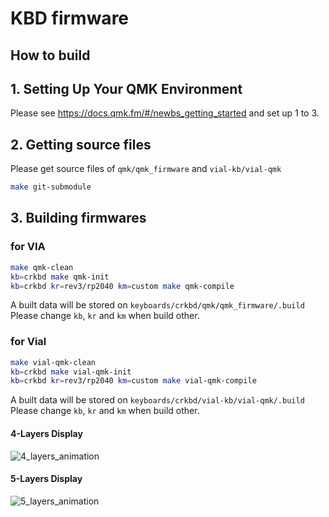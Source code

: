 # KBD firmware

## How to build

## 1. Setting Up Your QMK Environment

Please see https://docs.qmk.fm/#/newbs_getting_started and set up 1 to 3.

## 2. Getting source files

Please get source files of `qmk/qmk_firmware` and `vial-kb/vial-qmk`
```sh
make git-submodule
```

## 3. Building firmwares

### for VIA

```sh
make qmk-clean
kb=crkbd make qmk-init
kb=crkbd kr=rev3/rp2040 km=custom make qmk-compile
```
A built data will be stored on `keyboards/crkbd/qmk/qmk_firmware/.build`\
Please change `kb`, `kr` and `km` when build other.

### for Vial
```sh
make vial-qmk-clean
kb=crkbd make vial-qmk-init
kb=crkbd kr=rev3/rp2040 km=custom make vial-qmk-compile
```
A built data will be stored on `keyboards/crkbd/vial-kb/vial-qmk/.build`\
Please change `kb`, `kr` and `km` when build other.

#### 4-Layers Display
![4_layers_animation](https://github.com/user-attachments/assets/ecfc0f62-328f-4c5e-b59c-65102dc1ac18)

#### 5-Layers Display 
![5_layers_animation](https://github.com/user-attachments/assets/dbff65e5-2c41-477a-b463-6ffeba1f707d)
